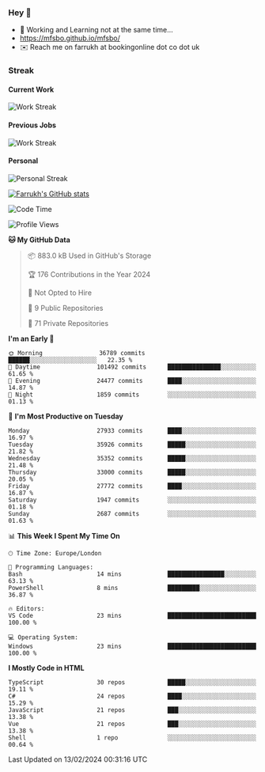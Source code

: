 ### Hey 👋

- 🏃 Working and Learning not at the same time...
- https://mfsbo.github.io/mfsbo/
- ✉️ Reach me on farrukh at bookingonline dot co dot uk

### Streak
#### Current Work
![Work Streak](https://streak-stats.demolab.com/?user=mfsbo)
#### Previous Jobs
![Work Streak](https://streak-stats.demolab.com/?user=farrukhcw)
#### Personal
![Personal Streak](https://streak-stats.demolab.com/?user=farrukhsubhani)

[![Farrukh's GitHub stats](https://github-readme-stats.vercel.app/api?username=mfsbo&hide=stars&count_private=true)](https://github.com/mfsbo/)

<!--START_SECTION:waka-->
![Code Time](http://img.shields.io/badge/Code%20Time-577%20hrs%203%20mins-blue)

![Profile Views](http://img.shields.io/badge/Profile%20Views-0-blue)

**🐱 My GitHub Data** 

> 📦 883.0 kB Used in GitHub's Storage 
 > 
> 🏆 176 Contributions in the Year 2024
 > 
> 🚫 Not Opted to Hire
 > 
> 📜 9 Public Repositories 
 > 
> 🔑 71 Private Repositories 
 > 
**I'm an Early 🐤** 

```text
🌞 Morning                36789 commits       ██████░░░░░░░░░░░░░░░░░░░   22.35 % 
🌆 Daytime                101492 commits      ███████████████░░░░░░░░░░   61.65 % 
🌃 Evening                24477 commits       ████░░░░░░░░░░░░░░░░░░░░░   14.87 % 
🌙 Night                  1859 commits        ░░░░░░░░░░░░░░░░░░░░░░░░░   01.13 % 
```
📅 **I'm Most Productive on Tuesday** 

```text
Monday                   27933 commits       ████░░░░░░░░░░░░░░░░░░░░░   16.97 % 
Tuesday                  35926 commits       █████░░░░░░░░░░░░░░░░░░░░   21.82 % 
Wednesday                35352 commits       █████░░░░░░░░░░░░░░░░░░░░   21.48 % 
Thursday                 33000 commits       █████░░░░░░░░░░░░░░░░░░░░   20.05 % 
Friday                   27772 commits       ████░░░░░░░░░░░░░░░░░░░░░   16.87 % 
Saturday                 1947 commits        ░░░░░░░░░░░░░░░░░░░░░░░░░   01.18 % 
Sunday                   2687 commits        ░░░░░░░░░░░░░░░░░░░░░░░░░   01.63 % 
```


📊 **This Week I Spent My Time On** 

```text
🕑︎ Time Zone: Europe/London

💬 Programming Languages: 
Bash                     14 mins             ████████████████░░░░░░░░░   63.13 % 
PowerShell               8 mins              █████████░░░░░░░░░░░░░░░░   36.87 % 

🔥 Editors: 
VS Code                  23 mins             █████████████████████████   100.00 % 

💻 Operating System: 
Windows                  23 mins             █████████████████████████   100.00 % 
```

**I Mostly Code in HTML** 

```text
TypeScript               30 repos            █████░░░░░░░░░░░░░░░░░░░░   19.11 % 
C#                       24 repos            ████░░░░░░░░░░░░░░░░░░░░░   15.29 % 
JavaScript               21 repos            ███░░░░░░░░░░░░░░░░░░░░░░   13.38 % 
Vue                      21 repos            ███░░░░░░░░░░░░░░░░░░░░░░   13.38 % 
Shell                    1 repo              ░░░░░░░░░░░░░░░░░░░░░░░░░   00.64 % 
```




 Last Updated on 13/02/2024 00:31:16 UTC
<!--END_SECTION:waka-->
<!--
**mfsbo/mfsbo** is a ✨ _special_ ✨ repository because its `README.md` (this file) appears on your GitHub profile.

Here are some ideas to get you started:

- 🔭 I’m currently working on ...
- 🌱 I’m currently learning ...
- 👯 I’m looking to collaborate on ...
- 🤔 I’m looking for help with ...
- 💬 Ask me about ...
- 📫 How to reach me: ...
- 😄 Pronouns: ...
- ⚡ Fun fact: ...
-->

